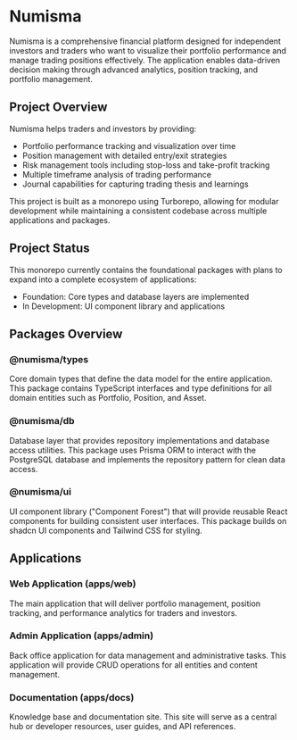 # Numisma

Numisma is a comprehensive financial platform designed for independent
investors and traders who want to visualize their portfolio performance and
manage trading positions effectively. The application enables data-driven
decision making through advanced analytics, position tracking, and portfolio
management.

## Project Overview

Numisma helps traders and investors by providing:

- Portfolio performance tracking and visualization over time
- Position management with detailed entry/exit strategies
- Risk management tools including stop-loss and take-profit tracking
- Multiple timeframe analysis of trading performance
- Journal capabilities for capturing trading thesis and learnings

This project is built as a monorepo using Turborepo, allowing for modular
development while maintaining a consistent codebase across multiple applications
and packages.

## Project Status

This monorepo currently contains the foundational packages with plans to expand
into a complete ecosystem of applications:

- Foundation: Core types and database layers are implemented
- In Development: UI component library and applications

## Packages Overview

### @numisma/types

Core domain types that define the data model for the entire application. This
package contains TypeScript interfaces and type definitions for all domain
entities such as Portfolio, Position, and Asset.

### @numisma/db

Database layer that provides repository implementations and database access
utilities. This package uses Prisma ORM to interact with the PostgreSQL database
and implements the repository pattern for clean data access.

### @numisma/ui

UI component library ("Component Forest") that will provide reusable React
components for building consistent user interfaces. This package builds on
shadcn UI components and Tailwind CSS for styling.

## Applications

### Web Application (apps/web)

The main application that will deliver portfolio management, position
tracking, and performance analytics for traders and investors.

### Admin Application (apps/admin)

Back office application for data management and administrative tasks. This
application will provide CRUD operations for all entities and content management.

### Documentation (apps/docs)

Knowledge base and documentation site. This site will serve as a central hub
or developer resources, user guides, and API references.
